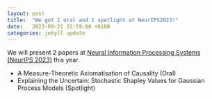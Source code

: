 ```yaml
---
layout: post
title:  "We got 1 oral and 1 spotlight at NeurIPS2023!"
date:   2023-09-21 22:59:00 +0100
categories: jekyll update
---
```


We will present 2 papers at [Neural Information Processing Systems (NeurIPS 2023)](https://neurips.cc/Conferences/2023) this year.

- A Measure-Theoretic Axiomatisation of Causality (Oral)
- Explaining the Uncertain: Stochastic Shapley Values for Gaussian Process Models (Spotlight)


